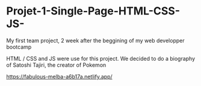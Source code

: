 # Projet-1-Single-Page-HTML-CSS-JS-
My first team project, 2 week after the beggining of my web developper bootcamp

HTML / CSS and JS were use for this project. We decided to do a biography of Satoshi Tajiri, the creator of Pokemon

https://fabulous-melba-a6b17a.netlify.app/
